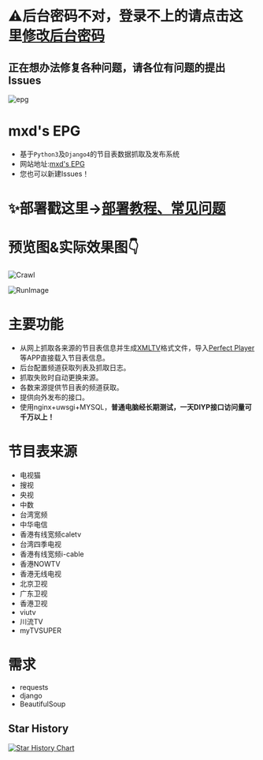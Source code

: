 # ⚠后台密码不对，登录不上的请点击这里[修改后台密码](https://github.com/mxdabc/epg/releases/tag/v2.7)

## 正在想办法修复各种问题，请各位有问题的提出Issues

![epg](https://socialify.git.ci/mxdabc/epg/image?description=1&descriptionEditable=%E6%8A%93%E5%8F%96%E5%A4%9A%E5%B9%B3%E5%8F%B0EPG%EF%BC%8C%E5%B9%B6%E7%94%9F%E6%88%90TVXML%E6%96%87%E4%BB%B6%E5%92%8CDIYP%E6%8E%A5%E5%8F%A3%E3%80%82&font=Jost&forks=1&issues=1&language=1&name=1&owner=1&pattern=Plus&pulls=1&stargazers=1&theme=Auto)    

# mxd's EPG
* 基于`Python3`及`Django4`的节目表数据抓取及发布系统
* 网站地址:[mxd's EPG](https://epg.imxd.top/)
* 您也可以新建Issues！

# ✨部署戳这里→[部署教程、常见问题](https://docs.mxdyeah.top/epg/)

# 预览图&实际效果图👇

![Crawl](https://res.mxdyeah.top/picture.jsp/markdown/epg/crawl.png)

![RunImage](https://res.mxdyeah.top/picture.jsp/markdown/epg/run.jpg)

# 主要功能

- 从网上抓取各来源的节目表信息并生成[XMLTV](http://wiki.xmltv.org/)格式文件，导入[Perfect Player](https://blog.mxdyeah.top/mxdyeah_blog_post/29.html)等APP直接载入节目表信息。
- 后台配置频道获取列表及抓取日志。
- 抓取失败时自动更换来源。
- 各数来源提供节目表的频道获取。
- 提供向外发布的接口。
- 使用nginx+uwsgi+MYSQL，**普通电脑经长期测试，一天DIYP接口访问量可千万以上！**

# 节目表来源

- 电视猫
- 搜视
- 央视
- 中数
- 台湾宽频
- 中华电信
- 香港有线宽频caletv
- 台湾四季电视
- 香港有线宽频i-cable
- 香港NOWTV
- 香港无线电视
- 北京卫视
- 广东卫视
- 香港卫视
- viutv
- 川流TV
- myTVSUPER

# 需求

- requests
- django
- BeautifulSoup

## Star History

<a href="https://star-history.com/#mxdabc/epg&Timeline">
 <picture>
   <source media="(prefers-color-scheme: dark)" srcset="https://api.star-history.com/svg?repos=mxdabc/epg&type=Timeline&theme=dark" />
   <source media="(prefers-color-scheme: light)" srcset="https://api.star-history.com/svg?repos=mxdabc/epg&type=Timeline" />
   <img alt="Star History Chart" src="https://api.star-history.com/svg?repos=mxdabc/epg&type=Timeline" />
 </picture>
</a>
